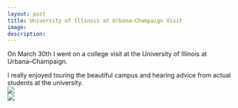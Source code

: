 ```yaml
---
layout: post
title: University of Illinois at Urbana–Champaign Visit
image: 
description:
---
```

On March 30th I went on a college visit at the University of Illinois at Urbana–Champaign.

<!-- split -->
I really enjoyed touring the beautiful campus and hearing advice from actual students at the university.
 <br>
 <img class="img-responsive" style="max-width:300px" src= "{{ site.baseurl }}/img/blog/collegevisit1.jpg"/>
 <br>
  <img class="img-responsive" style="max-width:300px" src= "{{ site.baseurl }}/img/blog/collegevisit2.jpg"/>